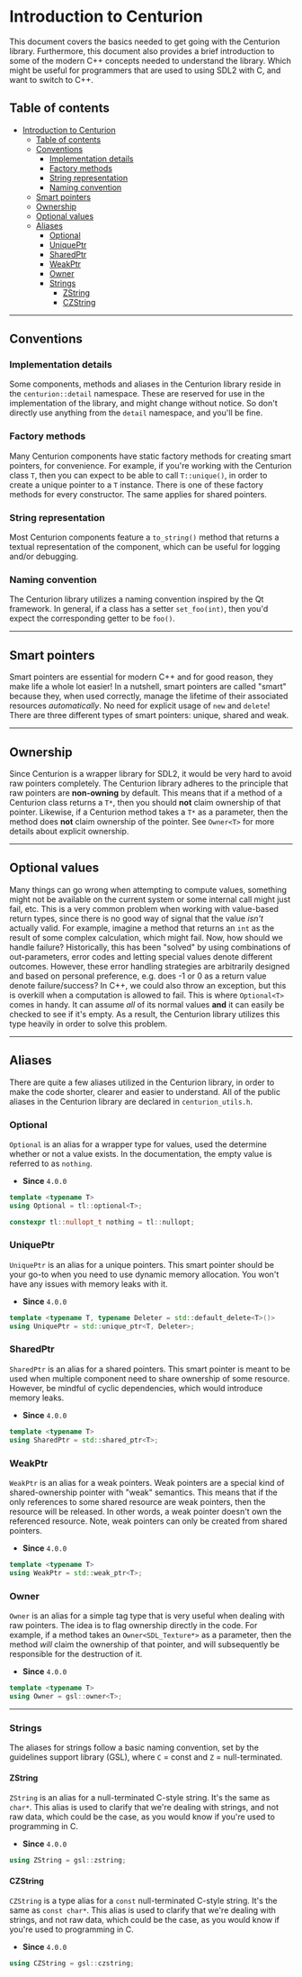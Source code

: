 # Introduction to Centurion

This document covers the basics needed to get going with the Centurion library. Furthermore, this document also provides a brief introduction to some of the modern C++ concepts needed to understand the library. Which might be useful for programmers that are used to using SDL2 with C, and want to switch to C++.

## Table of contents

- [Introduction to Centurion](#introduction-to-centurion)
  - [Table of contents](#table-of-contents)
  - [Conventions](#conventions)
    - [Implementation details](#implementation-details)
    - [Factory methods](#factory-methods)
    - [String representation](#string-representation)
    - [Naming convention](#naming-convention)
  - [Smart pointers](#smart-pointers)
  - [Ownership](#ownership)
  - [Optional values](#optional-values)
  - [Aliases](#aliases)
    - [Optional](#optional)
    - [UniquePtr](#uniqueptr)
    - [SharedPtr](#sharedptr)
    - [WeakPtr](#weakptr)
    - [Owner](#owner)
    - [Strings](#strings)
      - [ZString](#zstring)
      - [CZString](#czstring)

---

## Conventions

### Implementation details

Some components, methods and aliases in the Centurion library reside in the `centurion::detail` namespace. These are reserved for use in the implementation of the library, and might change without notice. So don't directly use anything from the `detail` namespace, and you'll be fine.

### Factory methods

Many Centurion components have static factory methods for creating smart pointers, for convenience. For example, if you're working with the Centurion class `T`, then you can expect to be able to call `T::unique()`, in order to create a unique pointer to a `T` instance. There is one of these factory methods for every constructor. The same applies for shared pointers.

### String representation

Most Centurion components feature a `to_string()` method that returns a textual representation of the component, which can be useful for logging and/or debugging.

### Naming convention

The Centurion library utilizes a naming convention inspired by the Qt framework. In general, if a class has a setter `set_foo(int)`, then you'd expect the corresponding getter to be `foo()`.

---

## Smart pointers

Smart pointers are essential for modern C++ and for good reason, they make life a whole lot easier! In a nutshell, smart pointers are called "smart" because they, when used correctly, manage the lifetime of their associated resources *automatically*. No need for explicit usage of `new` and `delete`! There are three different types of smart pointers: unique, shared and weak.

---

## Ownership

Since Centurion is a wrapper library for SDL2, it would be very hard to avoid raw pointers completely. The Centurion library adheres to the principle that raw pointers are **non-owning** by default. This means that if a method of a Centurion class returns a `T*`, then you should **not** claim ownership of that pointer. Likewise, if a Centurion method takes a `T*` as a parameter, then the method does **not** claim ownership of the pointer. See `Owner<T>` for more details about explicit ownership.

---

## Optional values

Many things can go wrong when attempting to compute values, something might not be available on the current system or some internal call might just fail, etc. This is a very common problem when working with value-based return types, since there is no good way of signal that the value *isn't* actually valid. For example, imagine a method that returns an `int` as the result of some complex calculation, which might fail. Now, how should we handle failure? Historically, this has been "solved" by using combinations of out-parameters, error codes and letting special values denote different outcomes. However, these error handling strategies are arbitrarily designed and based on personal preference, e.g. does -1 or 0 as a return value denote failure/success? In C++, we could also throw an exception, but this is overkill when a computation is allowed to fail. This is where `Optional<T>` comes in handy. It can assume *all* of its normal values **and** it can easily be checked to see if it's empty. As a result, the Centurion library utilizes this type heavily in order to solve this problem.

---

## Aliases

There are quite a few aliases utilized in the Centurion library, in order to make the code shorter, clearer and easier to understand. All of the public aliases in the Centurion library are declared in `centurion_utils.h`.

### Optional

`Optional` is an alias for a wrapper type for values, used the determine whether or not a value exists. In the documentation, the empty value is referred to as `nothing`.

- **Since** `4.0.0`

```C++
template <typename T>
using Optional = tl::optional<T>;

constexpr tl::nullopt_t nothing = tl::nullopt;
```

### UniquePtr

`UniquePtr` is an alias for a unique pointers. This smart pointer should be your go-to when you need to use dynamic memory allocation. You won't have any issues with memory leaks with it.

- **Since** `4.0.0`

```C++
template <typename T, typename Deleter = std::default_delete<T>()>
using UniquePtr = std::unique_ptr<T, Deleter>;
```

### SharedPtr

`SharedPtr` is an alias for a shared pointers. This smart pointer is meant to be used when multiple component need to share ownership of some resource. However, be mindful of cyclic dependencies, which would introduce memory leaks.

- **Since** `4.0.0`

```C++
template <typename T>
using SharedPtr = std::shared_ptr<T>;
```

### WeakPtr

`WeakPtr` is an alias for a weak pointers. Weak pointers are a special kind of shared-ownership pointer with "weak" semantics. This means that if the only references to some shared resource are weak pointers, then the resource will be released. In other words, a weak pointer doesn't own the referenced resource. Note, weak pointers can only be created from shared pointers.

- **Since** `4.0.0`

```C++
template <typename T>
using WeakPtr = std::weak_ptr<T>;
```

### Owner

`Owner` is an alias for a simple tag type that is very useful when dealing with raw pointers. The idea is to flag ownership directly in the code. For example, if a method takes an `Owner<SDL_Texture*>` as a parameter, then the method *will* claim the ownership of that pointer, and will subsequently be responsible for the destruction of it.  

- **Since** `4.0.0`

```C++
template <typename T>
using Owner = gsl::owner<T>;
```

---

### Strings

The aliases for strings follow a basic naming convention, set by the guidelines support library (GSL), where `C` = const and `Z` = null-terminated.

#### ZString

`ZString` is an alias for a null-terminated C-style string. It's the same as `char*`. This alias is used to clarify that we're dealing with strings, and not raw data, which could be the case, as you would know if you're used to programming in C.

- **Since** `4.0.0`

```C++
using ZString = gsl::zstring;
```

#### CZString

`CZString` is a type alias for a `const` null-terminated C-style string. It's the same as `const char*`. This alias is used to clarify that we're dealing with strings, and not raw data, which could be the case, as you would know if you're used to programming in C.

- **Since** `4.0.0`

```C++
using CZString = gsl::czstring;
```
